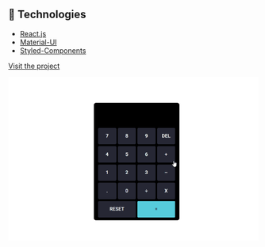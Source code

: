 ## 🚀 Technologies
- [React.js](https://reactjs.org/)
- [Material-UI](https://mui.com/pt/)
- [Styled-Components](https://styled-components.com/)

[Visit the project](https://williamsilveira-calculator.netlify.app/)

![](readme.gif)
